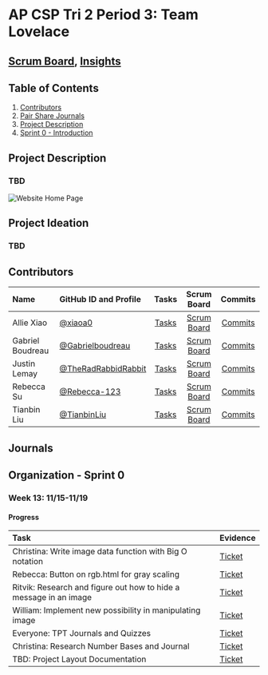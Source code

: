 # AP CSP Tri 2 Period 3: Team Lovelace
## [Scrum Board](https://github.com/TheRadRabbidRabbit/Team-Lovelace/projects/1), [Insights](https://github.com/TheRadRabbidRabbit/Team-Lovelace/graphs/contributors)

## Table of Contents
1. [Contributors](https://github.com/TheRadRabbidRabbit/Team-Lovelace#contributors)
2. [Pair Share Journals](https://github.com/TheRadRabbidRabbit/Team-Lovelace#pair-share-journals)
4. [Project Description](https://github.com/TheRadRabbidRabbit/Team-Lovelace#project-description)
5. [Sprint 0 - Introduction](https://github.com/TheRadRabbidRabbit/Team-Lovelace#organization---sprint-0)

## Project Description
### TBD
![Website Home Page](TBD)

## Project Ideation

### TBD

## Contributors
| Name        | GitHub ID and Profile                  | Tasks                                                        | Scrum Board                                 | Commits |
|:------------|:---------------------------------------|:------------------------------------------------------------:|:-----------:|:-------:|
| Allie Xiao  |[@xiaoa0](https://github.com/xiaoa0)    | [Tasks](https://github.com/TheRadRabbidRabbit/Team-Lovelace/issues?q=is%3Aissue+assignee%3xiaoa0) |[Scrum Board](https://github.com/TheRadRabbidRabbit/Team-Lovelace/projects/1?card_filter_query=assignee%3Axiaoa0)| [Commits](https://github.com/TheRadRabbidRabbit/Team-Lovelace/commits?author=xiaoa0)|
| Gabriel Boudreau  |[@Gabrielboudreau](https://github.com/Gabrielboudreau)| [Tasks](https://github.com/TheRadRabbidRabbit/Team-Lovelace/issues?q=is%3Aissue+assignee%3Gabrielboudreau) |[Scrum Board](https://github.com/TheRadRabbidRabbit/Team-Lovelace/projects/1?card_filter_query=assignee%3Gabrielboudreau)| [Commits](https://github.com/TheRadRabbidRabbit/Team-Lovelace/commits?author=Gabrielboudreau)|
| Justin Lemay  |[@TheRadRabbidRabbit](https://github.com/TheRadRabbidRabbit)| [Tasks](https://github.com/TheRadRabbidRabbit/Team-Lovelace/issues?q=is%3Aissue+assignee%3TheRadRabbidRabbit) |[Scrum Board](https://github.com/TheRadRabbidRabbit/Team-Lovelace/projects/1?card_filter_query=assignee%3TheRadRabbidRabbit0)| [Commits](https://github.com/TheRadRabbidRabbit/Team-Lovelace/commits?author=TheRadRabbidRabbit)|
| Rebecca Su  |[@Rebecca-123](https://github.com/Rebecca-123)| [Tasks](https://github.com/TheRadRabbidRabbit/Team-Lovelace/issues?q=is%3Aissue+assignee%3Rebecca-123) |[Scrum Board](https://github.com/TheRadRabbidRabbit/Team-Lovelace/projects/1?card_filter_query=assignee%3Rebecca-123)| [Commits](https://github.com/TheRadRabbidRabbit/Team-Lovelace/commits?author=Rebecca-123)|
| Tianbin Liu |[@TianbinLiu](https://github.com/TianbinLiu)| [Tasks](https://github.com/TheRadRabbidRabbit/Team-Lovelace/issues?q=is%3Aissue+assignee%3TianbinLiu) |[Scrum Board](https://github.com/TheRadRabbidRabbit/Team-Lovelace/projects/1?card_filter_query=assignee%3TianbinLiu)| [Commits](https://github.com/TheRadRabbidRabbit/Team-Lovelace/commits?author=TianbinLiu)|

## Journals

## Organization - Sprint 0 
### Week 13: 11/15-11/19
#### Progress
| Task                                                                                             |  Evidence                                                                           |
| :------------------------------------------------------------------------------------------------| :-----------------------------------------------------------------------------------|
| Christina: Write image data function with Big O notation                                         |  [Ticket](https://github.com/Rebecca-123/m223_team_lovelace/issues/40) |
| Rebecca: Button on rgb.html for gray scaling                                                     |  [Ticket](https://github.com/Rebecca-123/m223_team_lovelace/issues/36) |
| Ritvik: Research and figure out how to hide a message in an image                                |  [Ticket](https://github.com/Rebecca-123/m223_team_lovelace/issues/38) |
| William: Implement new possibility in manipulating image                                         |  [Ticket](https://github.com/Rebecca-123/m223_team_lovelace/issues/39) |
| Everyone: TPT Journals and Quizzes                                                               |  [Ticket](https://github.com/Rebecca-123/m223_team_lovelace/issues/49) |
| Christina: Research Number Bases and Journal                                                     |  [Ticket](https://github.com/Rebecca-123/m223_team_lovelace/issues/46) |
| TBD: Project Layout Documentation                                                                |  [Ticket](https://github.com/Rebecca-123/m223_team_lovelace/issues/47) |





